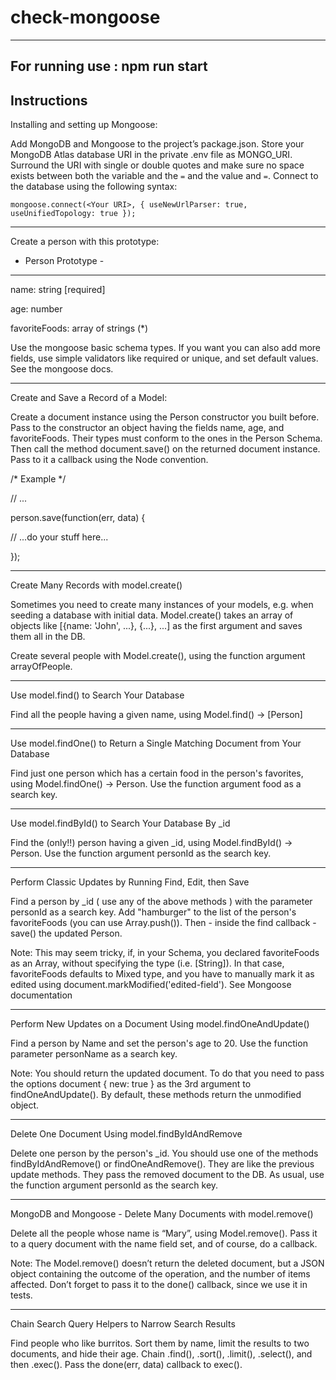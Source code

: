 # check-mongoose
---------------------------------------
For running use : npm run start
----------------------------------------
Instructions
------------------------------------------
Installing and setting up Mongoose:

Add MongoDB and Mongoose to the project’s package.json.  Store your MongoDB Atlas database URI in the private .env file as MONGO_URI. Surround the URI with single or double quotes and make sure no space exists between both the variable and the `=` and the value and `=`. Connect to the database using the following syntax:

`mongoose.connect(<Your URI>, { useNewUrlParser: true, useUnifiedTopology: true }); `

--------------------------------------------------
Create a person with this prototype:

- Person Prototype -

--------------------

name: string [required]

age: number

favoriteFoods: array of strings (*)

 

Use the mongoose basic schema types. If you want you can also add more fields, use simple validators like required or unique, and set default values. See the mongoose docs.

 ----------------------------------------------------------------------
Create and Save a Record of a Model:

Create a document instance using the Person constructor you built before. Pass to the constructor an object having the fields name, age, and favoriteFoods. Their types must conform to the ones in the Person Schema. Then call the method document.save() on the returned document instance. Pass to it a callback using the Node convention. 

 

/* Example */

// ...

person.save(function(err, data) {

  // ...do your stuff here...

});

 ------------------------------------------------------
Create Many Records with model.create()

Sometimes you need to create many instances of your models, e.g. when seeding a database with initial data. Model.create() takes an array of objects like [{name: 'John', ...}, {...}, ...] as the first argument and saves them all in the DB.

 

Create several people with Model.create(), using the function argument arrayOfPeople.

 ------------------------------------------------------------
Use model.find() to Search Your Database

Find all the people having a given name, using Model.find() -> [Person]

 --------------------------------------------------------
Use model.findOne() to Return a Single Matching Document from Your Database

Find just one person which has a certain food in the person's favorites, using Model.findOne() -> Person. Use the function argument food as a search key.

 ---------------------------------------------------------
Use model.findById() to Search Your Database By _id

Find the (only!!) person having a given _id, using Model.findById() -> Person. Use the function argument personId as the search key.

 --------------------------------------------------------
Perform Classic Updates by Running Find, Edit, then Save

Find a person by _id ( use any of the above methods ) with the parameter personId as a search key. Add "hamburger" to the list of the person's favoriteFoods (you can use Array.push()). Then - inside the find callback - save() the updated Person.

Note: This may seem tricky, if, in your Schema, you declared favoriteFoods as an Array, without specifying the type (i.e. [String]). In that case, favoriteFoods defaults to Mixed type, and you have to manually mark it as edited using document.markModified('edited-field'). See Mongoose documentation

 -------------------------------------------------------
Perform New Updates on a Document Using model.findOneAndUpdate()

Find a person by Name and set the person's age to 20. Use the function parameter personName as a search key.

Note: You should return the updated document. To do that you need to pass the options document { new: true } as the 3rd argument to findOneAndUpdate(). By default, these methods return the unmodified object.

 --------------------------------------------------------
Delete One Document Using model.findByIdAndRemove

Delete one person by the person's _id. You should use one of the methods findByIdAndRemove() or findOneAndRemove(). They are like the previous update methods. They pass the removed document to the DB. As usual, use the function argument personId as the search key.

 --------------------------------------------------------
MongoDB and Mongoose - Delete Many Documents with model.remove()

Delete all the people whose name is “Mary”, using Model.remove(). Pass it to a query document with the name field set, and of course, do a callback.

Note: The Model.remove() doesn’t return the deleted document, but a JSON object containing the outcome of the operation, and the number of items affected. Don’t forget to pass it to the done() callback, since we use it in tests.

 -------------------------------------------------------
Chain Search Query Helpers to Narrow Search Results

Find people who like burritos. Sort them by name, limit the results to two documents, and hide their age. Chain .find(), .sort(), .limit(), .select(), and then .exec(). Pass the done(err, data) callback to exec().
